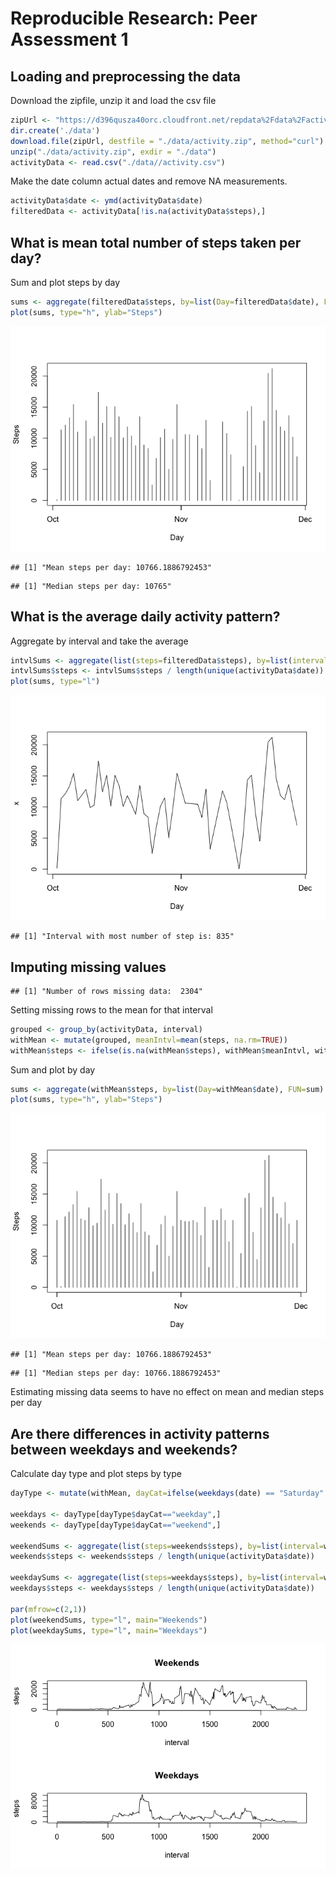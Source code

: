 # Reproducible Research: Peer Assessment 1


## Loading and preprocessing the data



Download the zipfile, unzip it and load the csv file


```r
zipUrl <- "https://d396qusza40orc.cloudfront.net/repdata%2Fdata%2Factivity.zip"
dir.create('./data')
download.file(zipUrl, destfile = "./data/activity.zip", method="curl")
unzip("./data/activity.zip", exdir = "./data")
activityData <- read.csv("./data//activity.csv")
```

Make the date column actual dates and remove NA measurements.


```r
activityData$date <- ymd(activityData$date)
filteredData <- activityData[!is.na(activityData$steps),]
```

## What is mean total number of steps taken per day?

Sum and plot steps by day

```r
sums <- aggregate(filteredData$steps, by=list(Day=filteredData$date), FUN=sum)
plot(sums, type="h", ylab="Steps")
```

![](PA1_template_files/figure-html/unnamed-chunk-4-1.png) 



```
## [1] "Mean steps per day: 10766.1886792453"
```

```
## [1] "Median steps per day: 10765"
```

## What is the average daily activity pattern?
Aggregate by interval and take the average


```r
intvlSums <- aggregate(list(steps=filteredData$steps), by=list(interval=filteredData$interval), FUN=sum)
intvlSums$steps <- intvlSums$steps / length(unique(activityData$date))
plot(sums, type="l")
```

![](PA1_template_files/figure-html/unnamed-chunk-6-1.png) 


```
## [1] "Interval with most number of step is: 835"
```

## Imputing missing values


```
## [1] "Number of rows missing data:  2304"
```

Setting missing rows to the mean for that interval


```r
grouped <- group_by(activityData, interval)
withMean <- mutate(grouped, meanIntvl=mean(steps, na.rm=TRUE))
withMean$steps <- ifelse(is.na(withMean$steps), withMean$meanIntvl, withMean$steps)
```


Sum and plot by day

```r
sums <- aggregate(withMean$steps, by=list(Day=withMean$date), FUN=sum)
plot(sums, type="h", ylab="Steps")
```

![](PA1_template_files/figure-html/unnamed-chunk-10-1.png) 



```
## [1] "Mean steps per day: 10766.1886792453"
```

```
## [1] "Median steps per day: 10766.1886792453"
```

Estimating missing data seems to have no effect on mean and median steps per day

## Are there differences in activity patterns between weekdays and weekends?

Calculate day type and plot steps by type


```r
dayType <- mutate(withMean, dayCat=ifelse(weekdays(date) == "Saturday" | weekdays(date) == "Sunday", "weekend", "weekday"))

weekdays <- dayType[dayType$dayCat=="weekday",]
weekends <- dayType[dayType$dayCat=="weekend",]

weekendSums <- aggregate(list(steps=weekends$steps), by=list(interval=weekends$interval), FUN=sum)
weekends$steps <- weekends$steps / length(unique(activityData$date))

weekdaySums <- aggregate(list(steps=weekdays$steps), by=list(interval=weekdays$interval), FUN=sum)
weekdays$steps <- weekdays$steps / length(unique(activityData$date))

par(mfrow=c(2,1))
plot(weekendSums, type="l", main="Weekends")
plot(weekdaySums, type="l", main="Weekdays")
```

![](PA1_template_files/figure-html/unnamed-chunk-12-1.png) 

